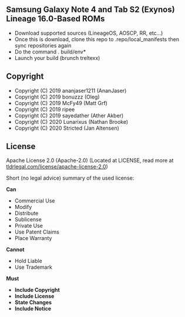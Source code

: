 ## Samsung Galaxy Note 4 and Tab S2 (Exynos) Lineage 16.0-Based ROMs

* Download supported sources (LineageOS, AOSCP, RR, etc...)
* Once this is download, clone this repo to .repo/local_manifests then sync repositories again
* Do the command . build/env*
* Launch your build (brunch treltexx)

## Copyright

* Copyright (C) 2019 ananjaser1211 (AnanJaser)
* Copyright (C) 2019 bonuzzz (Oleg)
* Copyright (C) 2019 McFy49 (Matt Grf)
* Copyright (C) 2019 ripee
* Copyright (C) 2019 sayedather (Ather Akber)
* Copyright (C) 2020 Lunarixus (Nathan Brooke)
* Copyright (C) 2020 Stricted (Jan Altensen)

## License
Apache License 2.0 (Apache-2.0) (Located at LICENSE, read more at [tldrlegal.com/license/apache-license-2.0](https://tldrlegal.com/license/apache-license-2.0-%28apache-2.0%29))

Short (no legal advice) summary of the used license:


**Can**

 * Commercial Use
 * Modify
 * Distribute
 * Sublicense
 * Private Use
 * Use Patent Claims
 * Place Warranty
 

**Cannot**

 * Hold Liable
 * Use Trademark 


**Must**

 * **Include Copyright**
 * **Include License**
 * **State Changes**
 * **Include Notice**

